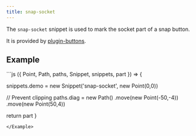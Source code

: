 ```yaml
---
title: snap-socket
---
```


The `snap-socket` snippet is used to mark the socket part of a snap button.

It is provided by [plugin-buttons](/reference/plugins/buttons/).

## Example

<Example caption="An example of the snap-socket snippet">
```js
({ Point, Path, paths, Snippet, snippets, part }) => {

  snippets.demo = new Snippet('snap-socket', new Point(0,0))

  // Prevent clipping
  paths.diag = new Path()
    .move(new Point(-50,-4))
    .move(new Point(50,4))

  return part
}
```
</Example>

